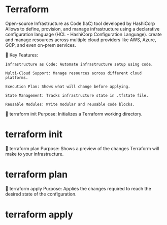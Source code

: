 # Terraform
Open-source Infrastructure as Code (IaC) tool developed by HashiCorp
Allows to define, provision, and manage infrastructure using a declarative configuration language (HCL - HashiCorp Configuration Language).
create and manage resources across multiple cloud providers like AWS, Azure, GCP, and even on-prem services.

🔹 Key Features:

    Infrastructure as Code: Automate infrastructure setup using code.

    Multi-Cloud Support: Manage resources across different cloud platforms.

    Execution Plan: Shows what will change before applying.

    State Management: Tracks infrastructure state in .tfstate file.

    Reusable Modules: Write modular and reusable code blocks.

🔹 terraform init
Purpose: Initializes a Terraform working directory.
# terraform init

🔹 terraform plan
Purpose: Shows a preview of the changes Terraform will make to your infrastructure.
# terraform plan

🔹 terraform apply
Purpose: Applies the changes required to reach the desired state of the configuration.
# terraform apply
